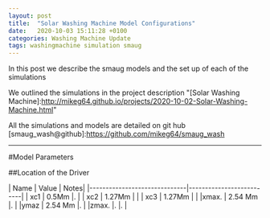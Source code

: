 ```yaml
---
layout: post
title:  "Solar Washing Machine Model Configurations"
date:   2020-10-03 15:11:28 +0100
categories: Washing Machine Update
tags: washingmachine simulation smaug
---
```

In this post we describe the smaug models and the set up of each of the simulations

We outlined the simulations in the project description "[Solar Washing Machine]:http://mikeg64.github.io/projects/2020-10-02-Solar-Washing-Machine.html"

All the simulations and models are detailed on git hub
[smaug_wash@github]:https://github.com/mikeg64/smaug_wash

---
#Model Parameters 

##Location of the Driver
 
| Name          | Value |   Notes|
|------------------------------|--------------------------|
| xc1 | 0.5Mm        |.  |
| xc2                | 1.27Mm           |     |
| xc3                | 1.27Mm          |     |
|xmax. | 2.54 Mm  |.    |
|ymaz  | 2.54 Mm  |.  |
|zmax.  |.     |.  |

[jekyll-docs]: https://jekyllrb.com/docs/home
[jekyll-gh]:   https://github.com/jekyll/jekyll
[jekyll-talk]: https://talk.jekyllrb.com/
